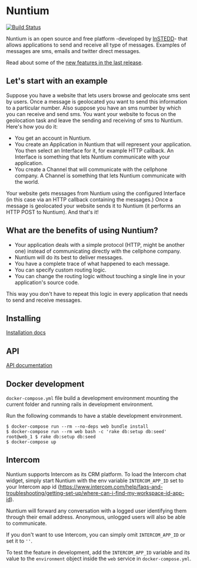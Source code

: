 Nuntium
=======

[![Build Status](https://travis-ci.org/instedd/nuntium.svg?branch=master)](https://travis-ci.org/instedd/nuntium)

Nuntium is an open source and free platform -developed by [InSTEDD](http://www.instedd.org)- that allows applications to send and receive all type of messages. Examples of messages are sms, emails and twitter direct messages.

Read about some of the [new features in the last release](http://ndt.instedd.org/2010/08/make-your-sms-apps-scale.html).

Let's start with an example
---------------------------

Suppose you have a website that lets users browse and geolocate sms sent by users. Once a message is geolocated you want to send this information to a particular number. Also suppose you have an sms number by which you can receive and send sms. You want your website to focus on the geolocation task and leave the sending and receiving of sms to Nuntium. Here's how you do it:

*  You get an account in Nuntium.
*  You create an Application in Nuntium that will represent your application. You then select an Interface for it, for example HTTP callback. An Interface is something that lets Nuntium communicate with your application.
*  You create a Channel that will communicate with the cellphone company. A Channel is something that lets Nuntium communicate with the world.

Your website gets messages from Nuntium using the configured Interface (in this case via an HTTP callback containing the messages.) Once a message is geolocated your website sends it to Nuntium (it performs an HTTP POST to Nuntium). And that's it!

What are the benefits of using Nuntium?
---------------------------------------

*  Your application deals with a simple protocol (HTTP, might be another one) instead of communicating directly with the cellphone company.
*  Nuntium will do its best to deliver messages.
*  You have a complete trace of what happened to each message.
*  You can specify custom routing logic.
*  You can change the routing logic without touching a single line in your application's source code.

This way you don't have to repeat this logic in every application that needs to send and receive messages.

Installing
----------
[Installation docs](https://github.com/instedd/nuntium/wiki/Installing)

API
---

[API documentation](https://github.com/instedd/nuntium/wiki/API)

Docker development
------------------

`docker-compose.yml` file build a development environment mounting the current folder and running rails in development environment.

Run the following commands to have a stable development environment.

```
$ docker-compose run --rm --no-deps web bundle install
$ docker-compose run --rm web bash -c 'rake db:setup db:seed'
root@web_1 $ rake db:setup db:seed
$ docker-compose up
```

Intercom
--------

Nuntium supports Intercom as its CRM platform. To load the Intercom chat widget, simply start Nuntium with the env variable `INTERCOM_APP_ID` set to your Intercom app id (https://www.intercom.com/help/faqs-and-troubleshooting/getting-set-up/where-can-i-find-my-workspace-id-app-id).

Nuntium will forward any conversation with a logged user identifying them through their email address. Anonymous, unlogged users will also be able to communicate.

If you don't want to use Intercom, you can simply omit `INTERCOM_APP_ID` or set it to `''`.

To test the feature in development, add the `INTERCOM_APP_ID` variable and its value to the `environment` object inside the `web` service in `docker-compose.yml`.